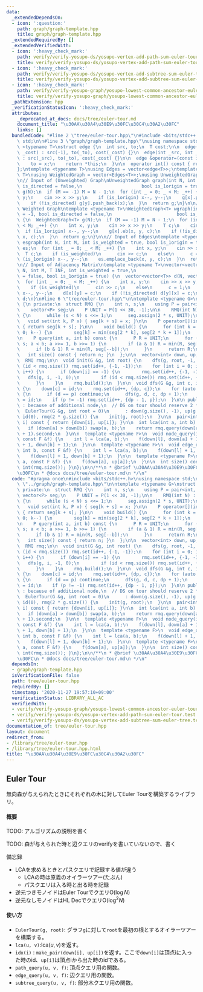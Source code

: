 ```yaml
---
data:
  _extendedDependsOn:
  - icon: ':question:'
    path: graph/graph-template.hpp
    title: graph/graph-template.hpp
  _extendedRequiredBy: []
  _extendedVerifiedWith:
  - icon: ':heavy_check_mark:'
    path: verify/verify-yosupo-ds/yosupo-vertex-add-path-sum-euler-tour.test.cpp
    title: verify/verify-yosupo-ds/yosupo-vertex-add-path-sum-euler-tour.test.cpp
  - icon: ':heavy_check_mark:'
    path: verify/verify-yosupo-ds/yosupo-vertex-add-subtree-sum-euler-tree.test.cpp
    title: verify/verify-yosupo-ds/yosupo-vertex-add-subtree-sum-euler-tree.test.cpp
  - icon: ':heavy_check_mark:'
    path: verify/verify-yosupo-graph/yosupo-lowest-common-ancestor-euler-tour.test.cpp
    title: verify/verify-yosupo-graph/yosupo-lowest-common-ancestor-euler-tour.test.cpp
  _pathExtension: hpp
  _verificationStatusIcon: ':heavy_check_mark:'
  attributes:
    _deprecated_at_docs: docs/tree/euler-tour.md
    document_title: "\u30AA\u30A4\u30E9\u30FC\u30C4\u30A2\u30FC"
    links: []
  bundledCode: "#line 2 \"tree/euler-tour.hpp\"\n#include <bits/stdc++.h>\nusing namespace\
    \ std;\n\n#line 3 \"graph/graph-template.hpp\"\nusing namespace std;\n\ntemplate\
    \ <typename T>\nstruct edge {\n  int src, to;\n  T cost;\n\n  edge(int _to, T\
    \ _cost) : src(-1), to(_to), cost(_cost) {}\n  edge(int _src, int _to, T _cost)\
    \ : src(_src), to(_to), cost(_cost) {}\n\n  edge &operator=(const int &x) {\n\
    \    to = x;\n    return *this;\n  }\n\n  operator int() const { return to; }\n\
    };\ntemplate <typename T>\nusing Edges = vector<edge<T>>;\ntemplate <typename\
    \ T>\nusing WeightedGraph = vector<Edges<T>>;\nusing UnweightedGraph = vector<vector<int>>;\n\
    \n// Input of (Unweighted) Graph\nUnweightedGraph graph(int N, int M = -1, bool\
    \ is_directed = false,\n                      bool is_1origin = true) {\n  UnweightedGraph\
    \ g(N);\n  if (M == -1) M = N - 1;\n  for (int _ = 0; _ < M; _++) {\n    int x,\
    \ y;\n    cin >> x >> y;\n    if (is_1origin) x--, y--;\n    g[x].push_back(y);\n\
    \    if (!is_directed) g[y].push_back(x);\n  }\n  return g;\n}\n\n// Input of\
    \ Weighted Graph\ntemplate <typename T>\nWeightedGraph<T> wgraph(int N, int M\
    \ = -1, bool is_directed = false,\n                        bool is_1origin = true)\
    \ {\n  WeightedGraph<T> g(N);\n  if (M == -1) M = N - 1;\n  for (int _ = 0; _\
    \ < M; _++) {\n    int x, y;\n    cin >> x >> y;\n    T c;\n    cin >> c;\n  \
    \  if (is_1origin) x--, y--;\n    g[x].eb(x, y, c);\n    if (!is_directed) g[y].eb(y,\
    \ x, c);\n  }\n  return g;\n}\n\n// Input of Edges\ntemplate <typename T>\nEdges<T>\
    \ esgraph(int N, int M, int is_weighted = true, bool is_1origin = true) {\n  Edges<T>\
    \ es;\n  for (int _ = 0; _ < M; _++) {\n    int x, y;\n    cin >> x >> y;\n  \
    \  T c;\n    if (is_weighted)\n      cin >> c;\n    else\n      c = 1;\n    if\
    \ (is_1origin) x--, y--;\n    es.emplace_back(x, y, c);\n  }\n  return es;\n}\n\
    \n// Input of Adjacency Matrix\ntemplate <typename T>\nvector<vector<T>> adjgraph(int\
    \ N, int M, T INF, int is_weighted = true,\n                           bool is_directed\
    \ = false, bool is_1origin = true) {\n  vector<vector<T>> d(N, vector<T>(N, INF));\n\
    \  for (int _ = 0; _ < M; _++) {\n    int x, y;\n    cin >> x >> y;\n    T c;\n\
    \    if (is_weighted)\n      cin >> c;\n    else\n      c = 1;\n    if (is_1origin)\
    \ x--, y--;\n    d[x][y] = c;\n    if (!is_directed) d[y][x] = c;\n  }\n  return\
    \ d;\n}\n#line 6 \"tree/euler-tour.hpp\"\n\ntemplate <typename G>\nstruct EulerTour\
    \ {\n private:\n  struct RMQ {\n    int n, s;\n    using P = pair<int, int>;\n\
    \    vector<P> seg;\n    P UNIT = P(1 << 30, -1);\n\n    RMQ(int N) : n(N), s(1)\
    \ {\n      while (s < N) s <<= 1;\n      seg.assign(2 * s, UNIT);\n    }\n\n \
    \   void set(int k, P x) { seg[k + s] = x; }\n\n    P operator[](int k) const\
    \ { return seg[k + s]; }\n\n    void build() {\n      for (int k = s - 1; k >\
    \ 0; k--) {\n        seg[k] = min(seg[2 * k], seg[2 * k + 1]);\n      }\n    }\n\
    \n    P query(int a, int b) const {\n      P R = UNIT;\n      for (a += s, b +=\
    \ s; a < b; a >>= 1, b >>= 1) {\n        if (a & 1) R = min(R, seg[a++]);\n  \
    \      if (b & 1) R = min(R, seg[--b]);\n      }\n      return R;\n    }\n\n \
    \   int size() const { return n; }\n  };\n\n  vector<int> down, up;\n  int id;\n\
    \  RMQ rmq;\n\n  void init(G &g, int root) {\n    dfs(g, root, -1, 0);\n    if\
    \ (id < rmq.size()) rmq.set(id++, {-1, -1});\n    for (int i = 0; i < (int)g.size();\
    \ i++) {\n      if (down[i] == -1) {\n        rmq.set(id++, {-1, -1});\n     \
    \   dfs(g, i, -1, 0);\n        if (id < rmq.size()) rmq.set(id++, {-1, -1});\n\
    \      }\n    }\n    rmq.build();\n  }\n\n  void dfs(G &g, int c, int p, int dp)\
    \ {\n    down[c] = id;\n    rmq.set(id++, {dp, c});\n    for (auto &d : g[c])\
    \ {\n      if (d == p) continue;\n      dfs(g, d, c, dp + 1);\n    }\n    up[c]\
    \ = id;\n    if (p != -1) rmq.set(id++, {dp - 1, p});\n  }\n\n public:\n  // remind\
    \ : because of additional node,\n  // DS on tour should reserve 2 * n nodes.\n\
    \  EulerTour(G &g, int root = 0)\n      : down(g.size(), -1), up(g.size(), -1),\
    \ id(0), rmq(2 * g.size()) {\n    init(g, root);\n  }\n\n  pair<int, int> idx(int\
    \ i) const { return {down[i], up[i]}; }\n\n  int lca(int a, int b) const {\n \
    \   if (down[a] > down[b]) swap(a, b);\n    return rmq.query(down[a], down[b]\
    \ + 1).second;\n  }\n\n  template <typename F>\n  void node_query(int a, int b,\
    \ const F &f) {\n    int l = lca(a, b);\n    f(down[l], down[a] + 1);\n    f(down[l]\
    \ + 1, down[b] + 1);\n  }\n\n  template <typename F>\n  void edge_query(int a,\
    \ int b, const F &f) {\n    int l = lca(a, b);\n    f(down[l] + 1, down[a] + 1);\n\
    \    f(down[l] + 1, down[b] + 1);\n  }\n\n  template <typename F>\n  void subtree_query(int\
    \ a, const F &f) {\n    f(down[a], up[a]);\n  }\n\n  int size() const { return\
    \ int(rmq.size()); }\n};\n\n/**\n * @brief \u30AA\u30A4\u30E9\u30FC\u30C4\u30A2\
    \u30FC\n * @docs docs/tree/euler-tour.md\n */\n"
  code: "#pragma once\n#include <bits/stdc++.h>\nusing namespace std;\n\n#include\
    \ \"../graph/graph-template.hpp\"\n\ntemplate <typename G>\nstruct EulerTour {\n\
    \ private:\n  struct RMQ {\n    int n, s;\n    using P = pair<int, int>;\n   \
    \ vector<P> seg;\n    P UNIT = P(1 << 30, -1);\n\n    RMQ(int N) : n(N), s(1)\
    \ {\n      while (s < N) s <<= 1;\n      seg.assign(2 * s, UNIT);\n    }\n\n \
    \   void set(int k, P x) { seg[k + s] = x; }\n\n    P operator[](int k) const\
    \ { return seg[k + s]; }\n\n    void build() {\n      for (int k = s - 1; k >\
    \ 0; k--) {\n        seg[k] = min(seg[2 * k], seg[2 * k + 1]);\n      }\n    }\n\
    \n    P query(int a, int b) const {\n      P R = UNIT;\n      for (a += s, b +=\
    \ s; a < b; a >>= 1, b >>= 1) {\n        if (a & 1) R = min(R, seg[a++]);\n  \
    \      if (b & 1) R = min(R, seg[--b]);\n      }\n      return R;\n    }\n\n \
    \   int size() const { return n; }\n  };\n\n  vector<int> down, up;\n  int id;\n\
    \  RMQ rmq;\n\n  void init(G &g, int root) {\n    dfs(g, root, -1, 0);\n    if\
    \ (id < rmq.size()) rmq.set(id++, {-1, -1});\n    for (int i = 0; i < (int)g.size();\
    \ i++) {\n      if (down[i] == -1) {\n        rmq.set(id++, {-1, -1});\n     \
    \   dfs(g, i, -1, 0);\n        if (id < rmq.size()) rmq.set(id++, {-1, -1});\n\
    \      }\n    }\n    rmq.build();\n  }\n\n  void dfs(G &g, int c, int p, int dp)\
    \ {\n    down[c] = id;\n    rmq.set(id++, {dp, c});\n    for (auto &d : g[c])\
    \ {\n      if (d == p) continue;\n      dfs(g, d, c, dp + 1);\n    }\n    up[c]\
    \ = id;\n    if (p != -1) rmq.set(id++, {dp - 1, p});\n  }\n\n public:\n  // remind\
    \ : because of additional node,\n  // DS on tour should reserve 2 * n nodes.\n\
    \  EulerTour(G &g, int root = 0)\n      : down(g.size(), -1), up(g.size(), -1),\
    \ id(0), rmq(2 * g.size()) {\n    init(g, root);\n  }\n\n  pair<int, int> idx(int\
    \ i) const { return {down[i], up[i]}; }\n\n  int lca(int a, int b) const {\n \
    \   if (down[a] > down[b]) swap(a, b);\n    return rmq.query(down[a], down[b]\
    \ + 1).second;\n  }\n\n  template <typename F>\n  void node_query(int a, int b,\
    \ const F &f) {\n    int l = lca(a, b);\n    f(down[l], down[a] + 1);\n    f(down[l]\
    \ + 1, down[b] + 1);\n  }\n\n  template <typename F>\n  void edge_query(int a,\
    \ int b, const F &f) {\n    int l = lca(a, b);\n    f(down[l] + 1, down[a] + 1);\n\
    \    f(down[l] + 1, down[b] + 1);\n  }\n\n  template <typename F>\n  void subtree_query(int\
    \ a, const F &f) {\n    f(down[a], up[a]);\n  }\n\n  int size() const { return\
    \ int(rmq.size()); }\n};\n\n/**\n * @brief \u30AA\u30A4\u30E9\u30FC\u30C4\u30A2\
    \u30FC\n * @docs docs/tree/euler-tour.md\n */\n"
  dependsOn:
  - graph/graph-template.hpp
  isVerificationFile: false
  path: tree/euler-tour.hpp
  requiredBy: []
  timestamp: '2020-11-27 19:57:10+09:00'
  verificationStatus: LIBRARY_ALL_AC
  verifiedWith:
  - verify/verify-yosupo-graph/yosupo-lowest-common-ancestor-euler-tour.test.cpp
  - verify/verify-yosupo-ds/yosupo-vertex-add-path-sum-euler-tour.test.cpp
  - verify/verify-yosupo-ds/yosupo-vertex-add-subtree-sum-euler-tree.test.cpp
documentation_of: tree/euler-tour.hpp
layout: document
redirect_from:
- /library/tree/euler-tour.hpp
- /library/tree/euler-tour.hpp.html
title: "\u30AA\u30A4\u30E9\u30FC\u30C4\u30A2\u30FC"
---
```

## Euler Tour

無向森が与えられたときにそれぞれの木に対してEuler Tourを構築するライブラリ。

#### 概要

TODO: アルゴリズムの説明を書く

TODO: 森が与えられた時と辺クエリのverifyを書いていないので、書く

備忘録

- LCAを求めるときとパスクエリで記録する値が違う
  - LCAの時は原義のオイラーツアー(たぶん)
  - パスクエリは入る時と出る時を記録
- 逆元つきモノイドはEuler Tourでクエリ$\mathrm{O}(\log N)$
- 逆元なしモノイドはHL Decでクエリ$\mathrm{O}(\log^2 N)$

#### 使い方

- `EulerTour(g, root)`: グラフ`g`に対して`root`を最初の根とするオイラーツアーを構築する。
- `lca(u, v)`:$\mathrm{lca}(u,v)$を返す。
- `idx(i)` : `make_pair(down[i], up[i])`を返す。ここで`down[i]`は頂点iに入った時のid、`up[i]`は頂点iから出た時のidである。
- `path_query(u, v, f)`: 頂点クエリ用の関数。
- `edge_query(u, v, f)`: 辺クエリ用の関数。
- `subtree_query(u, v, f)`: 部分木クエリ用の関数。
